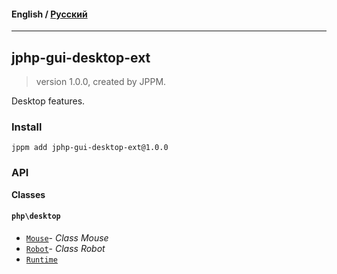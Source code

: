 #### **English** / [Русский](README.ru.md)

---

## jphp-gui-desktop-ext
> version 1.0.0, created by JPPM.

Desktop features.

### Install
```
jppm add jphp-gui-desktop-ext@1.0.0
```

### API
**Classes**

#### `php\desktop`

- [`Mouse`](https://github.com/jphp-compiler/jphp/blob/master/exts/jphp-gui-desktop-ext/api-docs/classes/php/desktop/Mouse.md)- _Class Mouse_
- [`Robot`](https://github.com/jphp-compiler/jphp/blob/master/exts/jphp-gui-desktop-ext/api-docs/classes/php/desktop/Robot.md)- _Class Robot_
- [`Runtime`](https://github.com/jphp-compiler/jphp/blob/master/exts/jphp-gui-desktop-ext/api-docs/classes/php/desktop/Runtime.md)